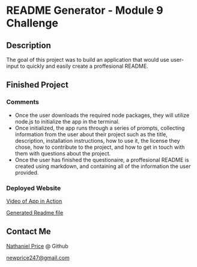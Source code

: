 # README Generator - Module 9 Challenge

## Description

The goal of this project was to build an application that would use user-input to quickly and easily create a proffesional README.

## Finished Project

### Comments

* Once the user downloads the required node packages, they will utilize node.js to initialize the app in the terminal.
* Once initialized, the app runs through a series of prompts, collecting information from the user about their project such as the title, description, installation instructions, how to use it, the license they chose, how to contribute to the project, and how to get in touch with them with questions about the project.
* Once the user has finished the questionaire, a proffesional README is created using markdown, and containing all of the information the user provided.


### Deployed Website

[Video of App in Action](https://drive.google.com/file/d/1cHeeKmTKzAWlqyvE1K2GqIAxUmkmyGpj/view)

[Generated Readme file](./output/generatedReadme.md)



## Contact Me

[Nathaniel Price](https://github.com/newprice247) @ Github

newprice247@gmail.com
